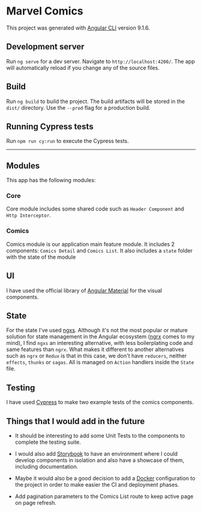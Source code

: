 # Marvel Comics

This project was generated with [Angular CLI](https://github.com/angular/angular-cli) version 9.1.6.

## Development server

Run `ng serve` for a dev server. Navigate to `http://localhost:4200/`. The app will automatically reload if you change any of the source files.

## Build

Run `ng build` to build the project. The build artifacts will be stored in the `dist/` directory. Use the `--prod` flag for a production build.

## Running Cypress tests

Run `npm run cy:run` to execute the Cypress tests.

---

## Modules

This app has the following modules:

### Core

Core module includes some shared code such as `Header Component` and `Http Interceptor`.

### Comics

Comics module is our application main feature module. It includes 2 components: `Comics Detail` and `Comics List`. It also includes a `state` folder with the state of the module

## UI

I have used the official library of [Angular Material](https://material.angular.io/) for the visual components.

## State

For the state I've used [ngxs](https://www.ngxs.io/). Although it's not the most popular or mature solution for state management in the Angular ecosystem ([ngrx](https://ngrx.io/) comes to my mind), I find `ngxs` an interesting alternative, with less boilerplating code and same features than `ngrx`. What makes it different to another alternatives such as `ngrx` or `Redux` is that in this case, we don't have `reducers`, neither `effects`, `thunks` or `sagas`. All is managed on `Action` handlers inside the `State` file.

## Testing

I have used [Cypress](https://www.cypress.io/) to make two example tests of the comics components.

## Things that I would add in the future

* It should be interesting to add some Unit Tests to the components to complete the testing suite.

* I would also add [Storybook](https://storybook.js.org/) to have an environment where I could develop components in isolation and also have a showcase of them, including documentation.

* Maybe it would also be a good decision to add a [Docker](https://www.docker.com/) configuration to the project in order to make easier the CI and deployment phases.

* Add pagination parameters to the Comics List route to keep active page on page refresh.
